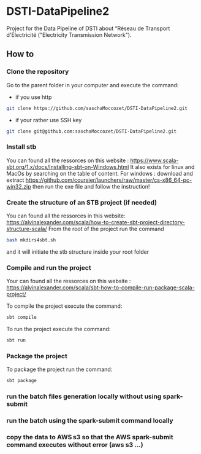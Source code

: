 # DSTI-DataPipeline2
Project for the Data Pipeline of DSTI about “Réseau de Transport d'Électricité ("Electricity Transmission Network").

## How to

### Clone the repository
Go to the parent folder in your computer and execute the command:
- if you use http
```bash
git clone https://github.com/saschaMoccozet/DSTI-DataPipeline2.git
```
- if your rather use SSH key
```bash
git clone git@github.com:saschaMoccozet/DSTI-DataPipeline2.git
```

### Install stb
You can found all the ressorces on this website : https://www.scala-sbt.org/1.x/docs/Installing-sbt-on-Windows.html
It also exists for linux and MacOs by searching on the table of content.
For windows : download and extract https://github.com/coursier/launchers/raw/master/cs-x86_64-pc-win32.zip
then run the exe file and follow the instruction!

### Create the structure of an STB project (if needed)
You can found all the ressorces in this website: https://alvinalexander.com/scala/how-to-create-sbt-project-directory-structure-scala/
From the root of the project run the command
```bash
bash mkdirs4sbt.sh
```
and it will initiate the stb structure inside your root folder

### Compile and run the project
Your can found all the ressorces on this website : https://alvinalexander.com/scala/sbt-how-to-compile-run-package-scala-project/

To compile the project execute the command:
```bash
sbt compile
```
To run the project execute the command:
```bash
sbt run
```

### Package the project
To package the project run the command:
```bash
sbt package
```

### run the batch files generation locally without using spark-submit 

### run the batch using the spark-submit command locally 

### copy the data to AWS s3 so that the AWS spark-submit command executes without error (aws s3 …)
